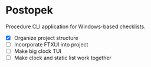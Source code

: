 # Postopek

Procedure CLI application for Windows-based checklists.
- [x] Organize project structure
- [ ] Incorporate FTXUI into project
- [ ] Make big clock TUI
- [ ] Make clock and static list work together
